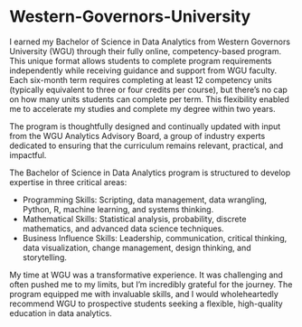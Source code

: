 # Western-Governors-University

I earned my Bachelor of Science in Data Analytics from Western Governors University (WGU) through their fully online, competency-based program. This unique format allows students to complete program requirements independently while receiving guidance and support from WGU faculty. Each six-month term requires completing at least 12 competency units (typically equivalent to three or four credits per course), but there’s no cap on how many units students can complete per term. This flexibility enabled me to accelerate my studies and complete my degree within two years.

The program is thoughtfully designed and continually updated with input from the WGU Analytics Advisory Board, a group of industry experts dedicated to ensuring that the curriculum remains relevant, practical, and impactful.

The Bachelor of Science in Data Analytics program is structured to develop expertise in three critical areas:

  * Programming Skills: Scripting, data management, data wrangling, Python, R, machine learning, and systems thinking.
  * Mathematical Skills: Statistical analysis, probability, discrete mathematics, and advanced data science techniques.
  * Business Influence Skills: Leadership, communication, critical thinking, data visualization, change management, design thinking, and storytelling.

My time at WGU was a transformative experience. It was challenging and often pushed me to my limits, but I’m incredibly grateful for the journey. The program equipped me with invaluable skills, and I would wholeheartedly recommend WGU to prospective students seeking a flexible, high-quality education in data analytics.
